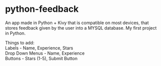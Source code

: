 # python-feedback
 An app made in Python + Kivy that is compatible on most devices, that stores feedback given by the user into a MYSQL database. My first project in Python.

 Things to add:\
  Labels - Name, Experience, Stars\
  Drop Down Menus - Name, Experience\
  Buttons - Stars (1-5), Submit Button
